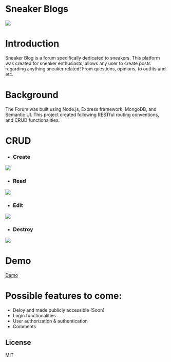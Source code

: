 # Sneaker Blogs

<img src="https://cdn.discordapp.com/attachments/613371646937399296/711675503186280590/unknown.png">

# Introduction
Sneaker Blog is a forum specifically dedicated to sneakers. This platform was created for sneaker enthusiasts, allows any user to create posts regarding anything sneaker related! From questions, opinions, to outfits and etc.

# Background
The Forum was built using Node.js, Express framework, MongoDB, and Semantic UI. This project created following RESTful routing conventions, and CRUD functionalities.

# CRUD

- ### Create
<img src="https://media.discordapp.net/attachments/613371646937399296/711463784039841812/unknown.png">

- ### Read
<img src="https://media.discordapp.net/attachments/613371646937399296/711463730449481738/unknown.png">

- ### Edit
<img src="https://cdn.discordapp.com/attachments/613371646937399296/711464623089647656/unknown.png">

- ### Destroy
<img src="https://cdn.discordapp.com/attachments/613371646937399296/711473130035740703/unknown.png">

# Demo
[Demo](https://imgur.com/TEnko0X)

# Possible features to come:
- Deloy and made publicly accessible (Soon)
- Login functionalities
- User authorization & authentication
- Comments

License
----
MIT
